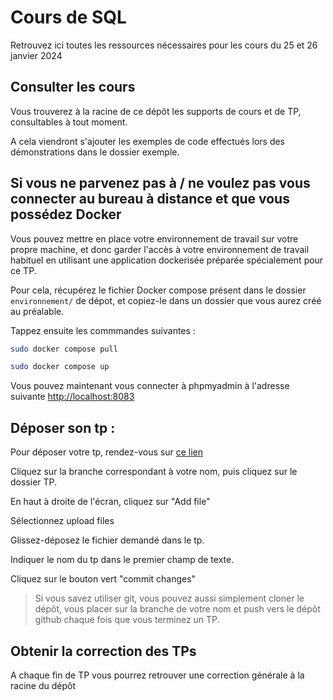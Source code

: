 # Cours de SQL

Retrouvez ici toutes les ressources nécessaires pour les cours du 25 et 26 janvier 2024


## Consulter les cours 

Vous trouverez à la racine de ce dépôt les supports de cours et de TP, consultables à tout moment.

A cela viendront s'ajouter les exemples de code effectués lors des démonstrations dans le dossier exemple.


## Si vous ne parvenez pas à / ne voulez pas vous connecter au bureau à distance et que vous possédez Docker

Vous pouvez mettre en place votre environnement de travail sur votre propre machine, et donc garder l'accès à votre environnement
de travail habituel en utilisant une application dockerisée préparée spécialement pour ce TP.

Pour cela, récupérez le fichier Docker compose présent dans le dossier `environnement/` de dépot, et copiez-le dans un dossier
que vous aurez créé au préalable.

Tappez ensuite les commmandes suivantes :

```bash
sudo docker compose pull 
```

```bash
sudo docker compose up 
```

Vous pouvez maintenant vous connecter à phpmyadmin à l'adresse suivante [http://localhost:8083](http://localhost:8083)


## Déposer son tp :

Pour déposer votre tp, rendez-vous sur [ce lien](https://github.com/Cyber-cicco/Cours-SQL-2023-N04/branches/all)

Cliquez sur la branche correspondant à votre nom, puis cliquez sur le dossier TP.

En haut à droite de l'écran, cliquez sur "Add file"

Sélectionnez upload files

Glissez-déposez le fichier demandé dans le tp.

Indiquer le nom du tp dans le premier champ de texte.

Cliquez sur le bouton vert "commit changes"

> Si vous savez utiliser git, vous pouvez aussi simplement cloner le dépôt, vous placer sur la branche de votre nom et push vers le dépôt github chaque fois que vous terminez un TP.


## Obtenir la correction des TPs

A chaque fin de TP vous pourrez retrouver une correction générale à la racine du dépôt 
